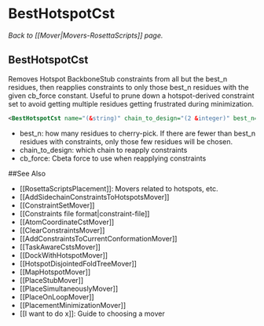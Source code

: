 # BestHotspotCst
*Back to [[Mover|Movers-RosettaScripts]] page.*
## BestHotspotCst

Removes Hotspot BackboneStub constraints from all but the best\_n residues, then reapplies constraints to only those best\_n residues with the given cb\_force constant. Useful to prune down a hotspot-derived constraint set to avoid getting multiple residues getting frustrated during minimization.

```xml
<BestHotspotCst name="(&string)" chain_to_design="(2 &integer)" best_n="(3 &integer)" cb_force="(1.0 &Real)"/>
```

-   best\_n: how many residues to cherry-pick. If there are fewer than best\_n residues with constraints, only those few residues will be chosen.
-   chain\_to\_design: which chain to reapply constraints
-   cb\_force: Cbeta force to use when reapplying constraints


##See Also

* [[RosettaScriptsPlacement]]: Movers related to hotspots, etc.
* [[AddSidechainConstraintsToHotspotsMover]]
* [[ConstraintSetMover]]
* [[Constraints file format|constraint-file]]
* [[AtomCoordinateCstMover]]
* [[ClearConstraintsMover]]
* [[AddConstraintsToCurrentConformationMover]]
* [[TaskAwareCstsMover]]
* [[DockWithHotspotMover]]
* [[HotspotDisjointedFoldTreeMover]]
* [[MapHotspotMover]]
* [[PlaceStubMover]]
* [[PlaceSimultaneouslyMover]]
* [[PlaceOnLoopMover]]
* [[PlacementMinimizationMover]]
* [[I want to do x]]: Guide to choosing a mover

